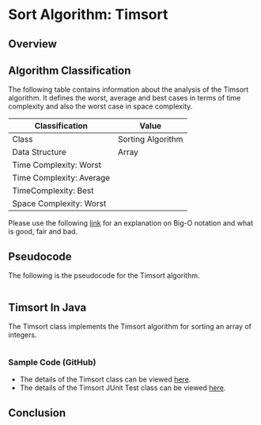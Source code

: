 # Sort Algorithm: Timsort

## Overview


## Algorithm Classification
The following table contains information about the analysis of the Timsort algorithm. It defines the worst, average and best cases in terms of time complexity and also the worst case in space complexity.

| Classification | Value|
| --- | --- |
| Class | Sorting Algorithm |
| Data Structure | Array |
| Time Complexity: Worst |  |
| Time Complexity: Average |  |
| TimeComplexity: Best |  |
| Space Complexity: Worst | |

Please use the following [link][0] for an explanation on Big-O notation and what is good, fair and bad.

## Pseudocode
The following is the pseudocode for the Timsort algorithm.
```

```

## Timsort In Java
The Timsort class implements the Timsort algorithm for sorting an array of integers.

```java
```
### Sample Code (GitHub)
* The details of the Timsort class can be viewed [here][1].
* The details of the Timsort JUnit Test class can be viewed [here][2].

## Conclusion


[0]: http://www.bigocheatsheet.com/img/big-o-cheat-sheet-poster.png
[1]: #
[2]: #
